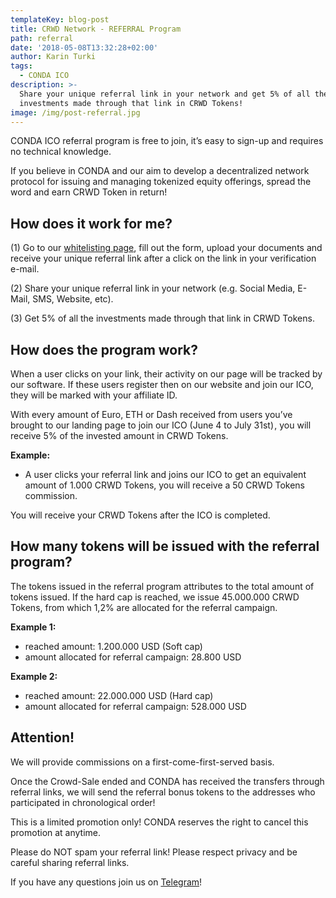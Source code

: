 ```yaml
---
templateKey: blog-post
title: CRWD Network - REFERRAL Program
path: referral
date: '2018-05-08T13:32:28+02:00'
author: Karin Turki
tags:
  - CONDA ICO
description: >-
  Share your unique referral link in your network and get 5% of all the
  investments made through that link in CRWD Tokens!
image: /img/post-referral.jpg
---
```

CONDA ICO referral program is free to join, it’s easy to sign-up and requires no technical knowledge.

If you believe in CONDA and our aim to develop a decentralized network protocol for issuing and managing tokenized equity offerings, spread the word and earn CRWD Token in return!

## How does it work for me?

 (1)  Go to our [whitelisting page](https://ico.conda.online/i/order), fill out the form, upload your documents and receive your unique referral link after a click on the link in your verification e-mail.

 (2)  Share your unique referral link in your network (e.g. Social Media, E-Mail, SMS, Website, etc).

 (3)  Get 5% of all the investments made through that link in CRWD Tokens.

## How does the program work?

When a user clicks on your link, their activity on our page will be tracked by our software. If these users register then on our website and join our ICO, they will be marked with your affiliate ID.

With every amount of Euro, ETH or Dash received from users you’ve brought to our landing page to join our ICO (June 4 to July 31st) , you will receive 5% of the invested amount in CRWD Tokens.

**Example:**

* A user clicks your referral link and joins our ICO to get an equivalent amount of 1.000 CRWD Tokens, you will receive a 50 CRWD Tokens commission.

You will receive your CRWD Tokens after the ICO is completed.

## How many tokens will be issued with the referral program?

The tokens issued in the referral program attributes to the total amount of tokens issued. If the hard cap is reached, we issue 45.000.000 CRWD Tokens, from which 1,2% are allocated for the referral campaign.

**Example 1:**

* reached amount: 1.200.000 USD (Soft cap)
* amount allocated for referral campaign: 28.800 USD

**Example 2:**

* reached amount: 22.000.000 USD (Hard cap)
* amount allocated for referral campaign: 528.000 USD

## Attention!

We will provide commissions on a first-come-first-served basis.

Once the Crowd-Sale ended and CONDA has received the transfers through referral links, we will send the referral bonus tokens to the addresses who participated in chronological order!

This is a limited promotion only! CONDA reserves the right to cancel this promotion at anytime.

Please do NOT spam your referral link! Please respect privacy and be careful sharing referral links.

If you have any questions join us on [Telegram](https://t.me/conda_ico)!
